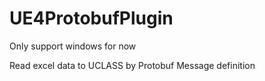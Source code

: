 # UE4ProtobufPlugin

Only support windows for now

Read excel data to UCLASS by Protobuf Message definition
